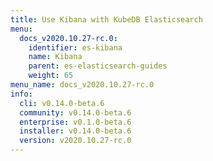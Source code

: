 ```yaml
---
title: Use Kibana with KubeDB Elasticsearch
menu:
  docs_v2020.10.27-rc.0:
    identifier: es-kibana
    name: Kibana
    parent: es-elasticsearch-guides
    weight: 65
menu_name: docs_v2020.10.27-rc.0
info:
  cli: v0.14.0-beta.6
  community: v0.14.0-beta.6
  enterprise: v0.1.0-beta.6
  installer: v0.14.0-beta.6
  version: v2020.10.27-rc.0
---
```


